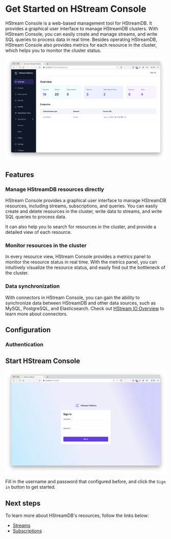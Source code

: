 # Get Started on HStream Console

HStream Console is a web-based management tool for HStreamDB. It provides a graphical user interface to manage HStreamDB clusters.
With HStream Console, you can easily create and manage streams, and write SQL queries to process data in real time. Besides operating HStreamDB,
HStream Console also provides metrics for each resource in the cluster, which helps you to monitor the cluster status.

![HStream Console Overview](./hstream-console-screenshot.png)

## Features

### Manage HStreamDB resources directly

HStream Console provides a graphical user interface to manage HStreamDB resources, including streams, subscriptions, and queries.
You can easily create and delete resources in the cluster, write data to streams, and write SQL queries to process data.

It can also help you to search for resources in the cluster, and provide a detailed view of each resource.

### Monitor resources in the cluster

In every resource view, HStream Console provides a metrics panel to monitor the resource status in real time. With the metrics panel,
you can intuitively visualize the resource status, and easily find out the bottleneck of the cluster.

### Data synchronization

With connectors in HStream Console, you can gain the ability to synchronize data between HStreamDB and other data sources, such as MySQL, PostgreSQL, and Elasticsearch.
Check out [HStream IO Overview](../ingest-and-distribute/overview.md) to learn more about connectors.

## Configuration

### Authentication

## Start HStream Console

![HStream Console Login](./hstream-console-login.png)

Fill in the username and password that configured before, and click the `Sign in` button to get started.

## Next steps

To learn more about HStreamDB's resources, follow the links below:

- [Streams](../write/stream.md)
- [Subscriptions](../receive/subscription.md)
